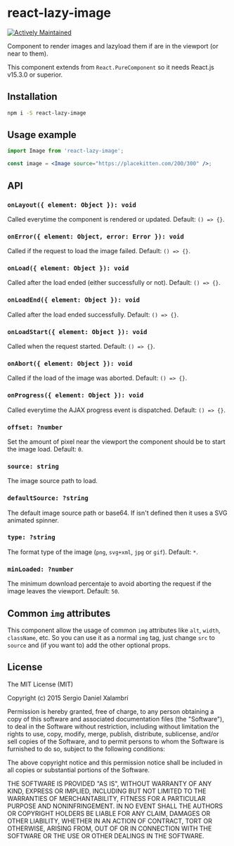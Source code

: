 # react-lazy-image
[![Actively Maintained](https://maintained.tech/badge.svg)](https://maintained.tech/)

Component to render images and lazyload them if are in the viewport (or near to them).

This component extends from `React.PureComponent` so it needs React.js v15.3.0 or superior.

## Installation
```bash
npm i -S react-lazy-image
```

## Usage example
```jsx
import Image from 'react-lazy-image';

const image = <Image source="https://placekitten.com/200/300" />;
```

## API

### `onLayout({ element: Object }): void`
Called everytime the component is rendered or updated. Default: `() => {}`.

### `onError({ element: Object, error: Error }): void`
Called if the request to load the image failed. Default: `() => {}`.

### `onLoad({ element: Object }): void`
Called after the load ended (either successfully or not). Default: `() => {}`.

### `onLoadEnd({ element: Object }): void`
Called after the load ended successfully. Default: `() => {}`.

### `onLoadStart({ element: Object }): void`
Called when the request started. Default: `() => {}`.

### `onAbort({ element: Object }): void`
Called if the load of the image was aborted. Default: `() => {}`.

### `onProgress({ element: Object }): void`
Called everytime the AJAX progress event is dispatched. Default: `() => {}`.

### `offset: ?number`
Set the amount of pixel near the viewport the component should be to start the image load. Default: `0`.

### `source: string`
The image source path to load.

### `defaultSource: ?string`
The default image source path or base64. If isn't defined then it uses a SVG animated spinner.

### `type: ?string`
The format type of the image (`png`, `svg+xml`, `jpg` or `gif`). Default: `*`.

### `minLoaded: ?number`
The minimum download percentaje to avoid aborting the request if the image leaves the viewport. Default: `50`.

## Common `img` attributes
This component allow the usage of common `img` attributes like `alt`, `width`, `className`, etc. So you can use it as a normal `img` tag, just change `src` to `source` and (if you want to) add the other optional props.

## License
The MIT License (MIT)

Copyright (c) 2015 Sergio Daniel Xalambrí

Permission is hereby granted, free of charge, to any person obtaining a copy
of this software and associated documentation files (the "Software"), to deal
in the Software without restriction, including without limitation the rights
to use, copy, modify, merge, publish, distribute, sublicense, and/or sell
copies of the Software, and to permit persons to whom the Software is
furnished to do so, subject to the following conditions:

The above copyright notice and this permission notice shall be included in all
copies or substantial portions of the Software.

THE SOFTWARE IS PROVIDED "AS IS", WITHOUT WARRANTY OF ANY KIND, EXPRESS OR
IMPLIED, INCLUDING BUT NOT LIMITED TO THE WARRANTIES OF MERCHANTABILITY,
FITNESS FOR A PARTICULAR PURPOSE AND NONINFRINGEMENT. IN NO EVENT SHALL THE
AUTHORS OR COPYRIGHT HOLDERS BE LIABLE FOR ANY CLAIM, DAMAGES OR OTHER
LIABILITY, WHETHER IN AN ACTION OF CONTRACT, TORT OR OTHERWISE, ARISING FROM,
OUT OF OR IN CONNECTION WITH THE SOFTWARE OR THE USE OR OTHER DEALINGS IN THE
SOFTWARE.
